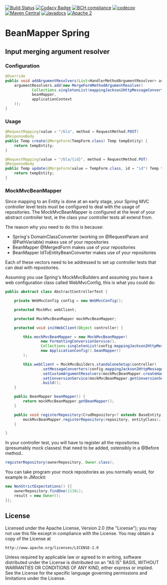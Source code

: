[![Build Status](https://travis-ci.org/42BV/beanmapper-spring.svg?branch=master)](https://travis-ci.org/42BV/beanmapper-spring)
[![Codacy Badge](https://api.codacy.com/project/badge/Grade/1cd19a18411b4fab97a49af920d72af4)](https://www.codacy.com/app/42bv/beanmapper-spring)
[![BCH compliance](https://bettercodehub.com/edge/badge/42BV/beanmapper-spring?branch=master)](https://bettercodehub.com/)
[![codecov](https://codecov.io/gh/42BV/beanmapper-spring/branch/master/graph/badge.svg)](https://codecov.io/gh/42BV/beanmapper-spring)
[![Maven Central](https://maven-badges.herokuapp.com/maven-central/io.beanmapper/beanmapper-spring/badge.svg)](https://maven-badges.herokuapp.com/maven-central/io.beanmapper/beanmapper-spring)
[![Javadocs](https://www.javadoc.io/badge/io.beanmapper/beanmapper-spring.svg)](https://www.javadoc.io/doc/io.beanmapper/beanmapper-spring)
[![Apache 2](http://img.shields.io/badge/license-Apache%202-blue.svg)](http://www.apache.org/licenses/LICENSE-2.0)

# BeanMapper Spring

## Input merging argument resolver

### Configuration

```java
@Override
public void addArgumentResolvers(List<HandlerMethodArgumentResolver> argumentResolvers) {
    argumentResolvers.add(new MergeFormMethodArgumentResolver(
            Collections.singletonList(mappingJackson2HttpMessageConverter()),
            beanMapper,
            applicationContext
    ));
}
```

### Usage

```java
@RequestMapping(value = "/bla", method = RequestMethod.POST)
@ResponseBody
public Temp create(@MergeForm(TempForm.class) Temp tempEntity) {
    return tempEntity;
}

@RequestMapping(value = "/bla/{id}", method = RequestMethod.PUT)
@ResponseBody
public Temp update(@MergeForm(value = TempForm.class, id = "id") Temp tempEntity) {
    return tempEntity;
}
```

### MockMvcBeanMapper

Since mapping to an Entity is done at an early stage, your Spring MVC controller level tests must be configured to deal with the usage of repositories. The MockMvcBeanMapper is configured at the level of your abstract controller test, ie the class your controller tests all extend from.

The reason why you need to do this is because:
* Spring's DomainClassConverter (working on @RequestParam and @PathVariable) makes use of your repositories
* BeanMapper @MergedForm makes use of your repositories
* BeanMapper IdToEntityBeanConverter makes use of your repositories

Each of these vectors need to be addressed to set up controller tests that can deal with repositories.

Assuming you use Spring's MockMvcBuilders and assuming you have a web configuration class called WebMvcConfig, this is what you could do:

```java
public abstract class AbstractControllerTest {

    private WebMvcConfig config = new WebMvcConfig();

    protected MockMvc webClient;

    protected MockMvcBeanMapper mockMvcBeanMapper;

    protected void initWebClient(Object controller) {

        this.mockMvcBeanMapper = new MockMvcBeanMapper(
                new FormattingConversionService(),
                Collections.singletonList(config.mappingJackson2HttpMessageConverter()),
                new ApplicationConfig().beanMapper()
        );

        this.webClient = MockMvcBuilders.standaloneSetup(controller)
                .setMessageConverters(config.mappingJackson2HttpMessageConverter())
                .setCustomArgumentResolvers(mockMvcBeanMapper.createHandlerMethodArgumentResolvers())
                .setConversionService(mockMvcBeanMapper.getConversionService())
                .build();
    }

    public BeanMapper beanMapper() {
        return mockMvcBeanMapper.getBeanMapper();
    }

    public void registerRepository(CrudRepository<? extends BaseEntity, Long> repository, Class<?> entityClass) {
        mockMvcBeanMapper.registerRepository(repository, entityClass);
    }

}
```

In your controller test, you will have to register all the repositories (presumably mock classes) that need to be added, ostensibly in a @Before method..

```java
registerRepository(ownerRepository, Owner.class);
```

You can take program your mock repositories as you normally would, for example in JMockit:

```java
new NonStrictExpectations() {{
    ownerRepository.findOne(1138L);
    result = new Owner();
}};
```

## License

   Licensed under the Apache License, Version 2.0 (the "License");
   you may not use this file except in compliance with the License.
   You may obtain a copy of the License at

	http://www.apache.org/licenses/LICENSE-2.0

   Unless required by applicable law or agreed to in writing, software
   distributed under the License is distributed on an "AS IS" BASIS,
   WITHOUT WARRANTIES OR CONDITIONS OF ANY KIND, either express or implied.
   See the License for the specific language governing permissions and
   limitations under the License.
